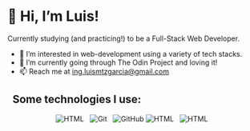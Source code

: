 # 👋 Hi, I’m Luis!
Currently studying (and practicing!) to be a Full-Stack Web Developer.
- 👀 I’m interested in web-development using a variety of tech stacks.
- 🌱 I’m currently going through The Odin Project and loving it!
- 📫 Reach me at ing.luismtzgarcia@gmail.com

## &nbsp;&nbsp;Some technologies I use:
<p align="center">
  <img src="https://img.shields.io/badge/HTML5-E34F26?style=for-the-badge&logo=html5&logoColor=white" alt="HTML" />&nbsp;&nbsp;
  <img src="https://img.shields.io/badge/Git-F05032?style=for-the-badge&logo=git&logoColor=white" alt="Git" />&nbsp;&nbsp;
  <img src="https://img.shields.io/badge/github%20-%23000.svg?&style=for-the-badge&logo=github&logoColor=white" alt="GitHub" />
  <img src="https://img.shields.io/badge/Python-success?style=for-the-badge&logo=python&logoColor=white" alt="HTML" />&nbsp;&nbsp;
  <img src="https://img.shields.io/badge/Django-yellowgreen?style=for-the-badge&logo=Django&logoColor=white" alt="HTML" />&nbsp;&nbsp;
</p>
